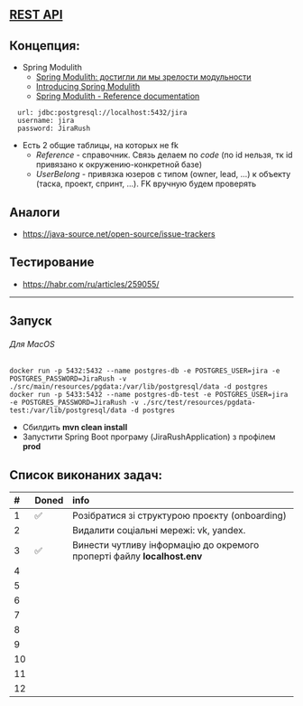 ## [REST API](http://localhost:8080/doc)

## Концепция:

- Spring Modulith
    - [Spring Modulith: достигли ли мы зрелости модульности](https://habr.com/ru/post/701984/)
    - [Introducing Spring Modulith](https://spring.io/blog/2022/10/21/introducing-spring-modulith)
    - [Spring Modulith - Reference documentation](https://docs.spring.io/spring-modulith/docs/current-SNAPSHOT/reference/html/)

```
  url: jdbc:postgresql://localhost:5432/jira
  username: jira
  password: JiraRush
```

- Есть 2 общие таблицы, на которых не fk
    - _Reference_ - справочник. Связь делаем по _code_ (по id нельзя, тк id привязано к окружению-конкретной базе)
    - _UserBelong_ - привязка юзеров с типом (owner, lead, ...) к объекту (таска, проект, спринт, ...). FK вручную будем
      проверять

## Аналоги

- https://java-source.net/open-source/issue-trackers

## Тестирование

- https://habr.com/ru/articles/259055/

___
## Запуск
###### Для MacOS
```
docker run -p 5432:5432 --name postgres-db -e POSTGRES_USER=jira -e POSTGRES_PASSWORD=JiraRush -v ./src/main/resources/pgdata:/var/lib/postgresql/data -d postgres
docker run -p 5433:5432 --name postgres-db-test -e POSTGRES_USER=jira -e POSTGRES_PASSWORD=JiraRush -v ./src/test/resources/pgdata-test:/var/lib/postgresql/data -d postgres
```
- Сбилдить <strong>mvn clean install</strong>
- Запустити Spring Boot програму (JiraRushApplication) з профілем **prod**


## Список виконаних задач:

| #  | Doned| info                                                   |
|:---|:-----|:-------------------------------------------------------|
| 1  | ✅ | Розібратися зі структурою проєкту (onboarding)         |
| 2  |      | Видалити соціальні мережі: vk, yandex.                 |
| 3  | ✅ | Винести чутливу інформацію до окремого проперті файлу **localhost.env** |
| 4  |      |                                                        |
| 5  |      |                                                        |
| 6  |      |                                                        |
| 7  |      |                                                        |
| 8  |      |                                                        |
| 9  |      |                                                        |
| 10 |      |                                                        |
| 11 |      |                                                        |
| 12 |      |                                                        |

